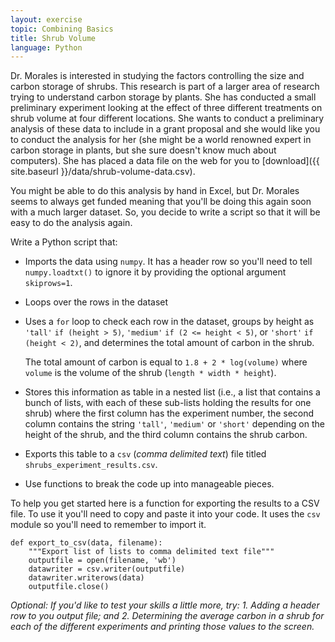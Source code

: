 ```yaml
---
layout: exercise
topic: Combining Basics
title: Shrub Volume
language: Python
---
```


Dr. Morales is interested in studying the factors controlling the size and
carbon storage of shrubs. This research is part of a larger area of research
trying to understand carbon storage by plants. She has conducted a small
preliminary experiment looking at the effect of three different treatments on
shrub volume at four different locations. She wants to conduct a preliminary
analysis of these data to include in a grant proposal and she would like you to
conduct the analysis for her (she might be a world renowned expert in carbon
storage in plants, but she sure doesn't know much about computers). She has
placed a data file on the web for you to
[download]({{ site.baseurl }}/data/shrub-volume-data.csv).

You might be able to do this analysis by hand in Excel, but Dr. Morales seems to
always get funded meaning that you'll be doing this again soon with a much
larger dataset. So, you decide to write a script so that it will be easy to do
the analysis again.

Write a Python script that:

- Imports the data using `numpy`. It has a header row so you'll need to tell
   `numpy.loadtxt()` to ignore it by providing the optional argument
   `skiprows=1`.
- Loops over the rows in the dataset
- Uses a `for` loop to check each row in the dataset, groups by height as 
`'tall'` `if (height > 5)`, `'medium'` `if (2 <= height < 5)`, or `'short'` `if (height < 2)`, 
and determines the total amount of carbon in the shrub. 

   The total amount of carbon is equal to 
   `1.8 + 2 * log(volume)` where `volume` is the volume of the shrub (`length * width * height`).
- Stores this information as table in a nested list (i.e., a list that contains
   a bunch of lists, with each of these sub-lists holding the results for one
   shrub) where the first column has the experiment number, the second column
   contains the string `'tall'`, `'medium'` or `'short'` depending on the height of
   the shrub, and the third column contains the shrub carbon.
- Exports this table to a `csv` (*comma delimited text*) file titled
   `shrubs_experiment_results.csv`.
- Use functions to break the code up into manageable pieces. 

To help you get started here is a function for exporting the results to a CSV
file. To use it you'll need to copy and paste it into your code. It uses the
`csv` module so you'll need to remember to import it.

```
def export_to_csv(data, filename):
    """Export list of lists to comma delimited text file"""
	outputfile = open(filename, 'wb')
	datawriter = csv.writer(outputfile)
	datawriter.writerows(data)
	outputfile.close()
```

*Optional: If you'd like to test your skills a little more, try: 1. Adding a
 header row to you output file; and 2. Determining the average carbon in a shrub
 for each of the different experiments and printing those values to the screen.*
